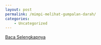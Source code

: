 ```yaml
---
layout: post
permalink: /mimpi-melihat-gumpalan-darah/
categories:
    - Uncategorized
---
```


[Baca Selengkapnya](/08)